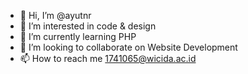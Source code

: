 - 👋 Hi, I’m @ayutnr
- 👀 I’m interested in code & design
- 🌱 I’m currently learning PHP
- 💞️ I’m looking to collaborate on Website Development
- 📫 How to reach me 1741065@wicida.ac.id

<!---
ayutnr/ayutnr is a ✨ special ✨ repository because its `README.md` (this file) appears on your GitHub profile.
You can click the Preview link to take a look at your changes.
--->
